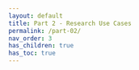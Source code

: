 ```yaml
---
layout: default
title: Part 2 - Research Use Cases
permalink: /part-02/
nav_order: 3
has_children: true
has_toc: true
---
```

